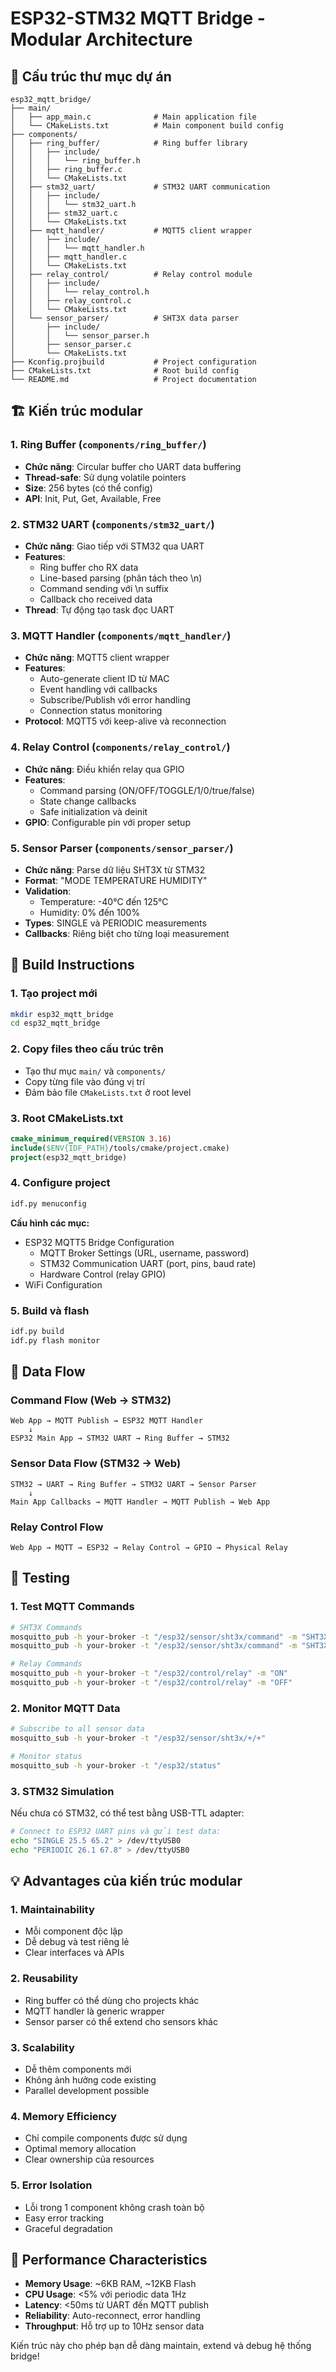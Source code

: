 # ESP32-STM32 MQTT Bridge - Modular Architecture

## 📁 Cấu trúc thư mục dự án

```
esp32_mqtt_bridge/
├── main/
│   ├── app_main.c              # Main application file
│   └── CMakeLists.txt          # Main component build config
├── components/
│   ├── ring_buffer/            # Ring buffer library
│   │   ├── include/
│   │   │   └── ring_buffer.h
│   │   ├── ring_buffer.c
│   │   └── CMakeLists.txt
│   ├── stm32_uart/             # STM32 UART communication
│   │   ├── include/
│   │   │   └── stm32_uart.h
│   │   ├── stm32_uart.c
│   │   └── CMakeLists.txt
│   ├── mqtt_handler/           # MQTT5 client wrapper
│   │   ├── include/
│   │   │   └── mqtt_handler.h
│   │   ├── mqtt_handler.c
│   │   └── CMakeLists.txt
│   ├── relay_control/          # Relay control module
│   │   ├── include/
│   │   │   └── relay_control.h
│   │   ├── relay_control.c
│   │   └── CMakeLists.txt
│   └── sensor_parser/          # SHT3X data parser
│       ├── include/
│       │   └── sensor_parser.h
│       ├── sensor_parser.c
│       └── CMakeLists.txt
├── Kconfig.projbuild           # Project configuration
├── CMakeLists.txt              # Root build config
└── README.md                   # Project documentation
```

## 🏗️ Kiến trúc modular

### 1. **Ring Buffer** (`components/ring_buffer/`)
- **Chức năng**: Circular buffer cho UART data buffering
- **Thread-safe**: Sử dụng volatile pointers
- **Size**: 256 bytes (có thể config)
- **API**: Init, Put, Get, Available, Free

### 2. **STM32 UART** (`components/stm32_uart/`)
- **Chức năng**: Giao tiếp với STM32 qua UART
- **Features**: 
  - Ring buffer cho RX data
  - Line-based parsing (phân tách theo \n)
  - Command sending với \n suffix
  - Callback cho received data
- **Thread**: Tự động tạo task đọc UART

### 3. **MQTT Handler** (`components/mqtt_handler/`)
- **Chức năng**: MQTT5 client wrapper
- **Features**:
  - Auto-generate client ID từ MAC
  - Event handling với callbacks
  - Subscribe/Publish với error handling
  - Connection status monitoring
- **Protocol**: MQTT5 với keep-alive và reconnection

### 4. **Relay Control** (`components/relay_control/`)
- **Chức năng**: Điều khiển relay qua GPIO
- **Features**:
  - Command parsing (ON/OFF/TOGGLE/1/0/true/false)
  - State change callbacks
  - Safe initialization và deinit
- **GPIO**: Configurable pin với proper setup

### 5. **Sensor Parser** (`components/sensor_parser/`)
- **Chức năng**: Parse dữ liệu SHT3X từ STM32
- **Format**: "MODE TEMPERATURE HUMIDITY"
- **Validation**: 
  - Temperature: -40°C đến 125°C
  - Humidity: 0% đến 100%
- **Types**: SINGLE và PERIODIC measurements
- **Callbacks**: Riêng biệt cho từng loại measurement

## 🔧 Build Instructions

### 1. **Tạo project mới**
```bash
mkdir esp32_mqtt_bridge
cd esp32_mqtt_bridge
```

### 2. **Copy files theo cấu trúc trên**
- Tạo thư mục `main/` và `components/`
- Copy từng file vào đúng vị trí
- Đảm bảo file `CMakeLists.txt` ở root level

### 3. **Root CMakeLists.txt**
```cmake
cmake_minimum_required(VERSION 3.16)
include($ENV{IDF_PATH}/tools/cmake/project.cmake)
project(esp32_mqtt_bridge)
```

### 4. **Configure project**
```bash
idf.py menuconfig
```
**Cấu hình các mục:**
- ESP32 MQTT5 Bridge Configuration
  - MQTT Broker Settings (URL, username, password)
  - STM32 Communication UART (port, pins, baud rate)
  - Hardware Control (relay GPIO)
- WiFi Configuration

### 5. **Build và flash**
```bash
idf.py build
idf.py flash monitor
```

## 📡 Data Flow

### Command Flow (Web → STM32)
```
Web App → MQTT Publish → ESP32 MQTT Handler 
    ↓
ESP32 Main App → STM32 UART → Ring Buffer → STM32
```

### Sensor Data Flow (STM32 → Web)
```
STM32 → UART → Ring Buffer → STM32 UART → Sensor Parser
    ↓
Main App Callbacks → MQTT Handler → MQTT Publish → Web App
```

### Relay Control Flow
```
Web App → MQTT → ESP32 → Relay Control → GPIO → Physical Relay
```

## 🧪 Testing

### 1. **Test MQTT Commands**
```bash
# SHT3X Commands
mosquitto_pub -h your-broker -t "/esp32/sensor/sht3x/command" -m "SHT3X SINGLE HIGH"
mosquitto_pub -h your-broker -t "/esp32/sensor/sht3x/command" -m "SHT3X PERIODIC 1 HIGH"

# Relay Commands  
mosquitto_pub -h your-broker -t "/esp32/control/relay" -m "ON"
mosquitto_pub -h your-broker -t "/esp32/control/relay" -m "OFF"
```

### 2. **Monitor MQTT Data**
```bash
# Subscribe to all sensor data
mosquitto_sub -h your-broker -t "/esp32/sensor/sht3x/+/+"

# Monitor status
mosquitto_sub -h your-broker -t "/esp32/status"
```

### 3. **STM32 Simulation**
Nếu chưa có STM32, có thể test bằng USB-TTL adapter:
```bash
# Connect to ESP32 UART pins và gửi test data:
echo "SINGLE 25.5 65.2" > /dev/ttyUSB0
echo "PERIODIC 26.1 67.8" > /dev/ttyUSB0
```

## 💡 Advantages của kiến trúc modular

### 1. **Maintainability**
- Mỗi component độc lập
- Dễ debug và test riêng lẻ
- Clear interfaces và APIs

### 2. **Reusability** 
- Ring buffer có thể dùng cho projects khác
- MQTT handler là generic wrapper
- Sensor parser có thể extend cho sensors khác

### 3. **Scalability**
- Dễ thêm components mới
- Không ảnh hưởng code existing
- Parallel development possible

### 4. **Memory Efficiency**
- Chỉ compile components được sử dụng
- Optimal memory allocation
- Clear ownership của resources

### 5. **Error Isolation**
- Lỗi trong 1 component không crash toàn bộ
- Easy error tracking
- Graceful degradation

## 🚀 Performance Characteristics

- **Memory Usage**: ~6KB RAM, ~12KB Flash
- **CPU Usage**: <5% với periodic data 1Hz
- **Latency**: <50ms từ UART đến MQTT publish
- **Reliability**: Auto-reconnect, error handling
- **Throughput**: Hỗ trợ up to 10Hz sensor data

Kiến trúc này cho phép bạn dễ dàng maintain, extend và debug hệ thống bridge!